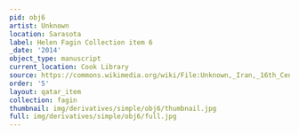```yaml
---
pid: obj6
artist: Unknown
location: Sarasota
label: Helen Fagin Collection item 6
_date: '2014'
object_type: manuscript
current_location: Cook Library
source: https://commons.wikimedia.org/wiki/File:Unknown,_Iran,_16th_Century_-_Diwan_of_Jami_Manuscript_-_Google_Art_Project.jpg
order: '5'
layout: qatar_item
collection: fagin
thumbnail: img/derivatives/simple/obj6/thumbnail.jpg
full: img/derivatives/simple/obj6/full.jpg
---
```

